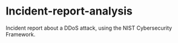 # Incident-report-analysis
Incident report about a DDoS attack, using the NIST Cybersecurity Framework.
